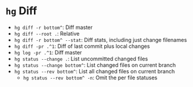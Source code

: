 # `hg` Diff

- `hg diff -r bottom^`: Diff master
- `hg diff --root .`: Relative
- `hg diff -r bottom^ --stat`: Diff stats, including just change filenames
- `hg diff -pr .^1`: Diff of last commit plus local changes
- `hg log -pr .^1`: Diff master
- `hg status --change .`: List uncommitted changed files
- `hg status --change bottom^`: List changed files on current branch
- `hg status --rev bottom^`: List all changed files on current branch
    - `hg status --rev bottom^ -n`: Omit the per file statuses

